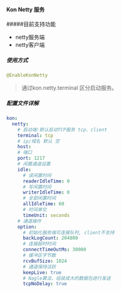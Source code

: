 #### Kon Netty 服务

#####目前支持功能

- netty服务端
- netty客户端


##### 使用方式

````java
@EnableKonNetty
````

> 通过kon.netty.terminal 区分启动服务。

##### 配置文件详解
```yaml
kon:
  netty:
    # 启动端:默认启动TCP服务 tcp、client
    terminal: tcp
    # ip/域名 默认 空
    host: 
    # 端口
    port: 1217
    # 闲置通道设置
    idle:
      # 读闲置时间
      readerIdleTime: 0
      # 写闲置时间
      writerIdleTime: 0
      # 全部闲置时间
      allIdleTime: 60
      # 时间单位
      timeUnit: seconds
    # 通道操作
    option:
      # 初始化服务端可连接队列, client不支持
      backLogCount: 204800
      # 连接超时时间
      connectTimeOutMs: 30000
      # 缓冲区字节数
      rcvBufSize: 1024
      # 通道保持活跃
      keepLive: true
      # Nagle算法，组装成大的数据包进行发送
      tcpNoDelay: true
```
